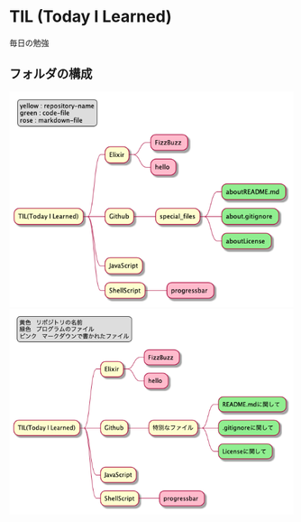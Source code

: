 # TIL (Today I Learned)

毎日の勉強

## フォルダの構成

![TIL-RepositoryStructure](./RepositoryStructure.png "RepositoryStructure")
![TILのリポジトリ構成](./RepositoryStructureJ.png "Repository構成")
